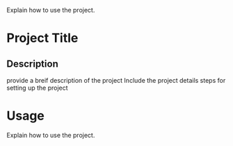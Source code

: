 Explain how to use the project.
# Project Title
## Description
provide a breif description of the project
Include the project details steps for setting up the project
# Usage
Explain how to use the project.
